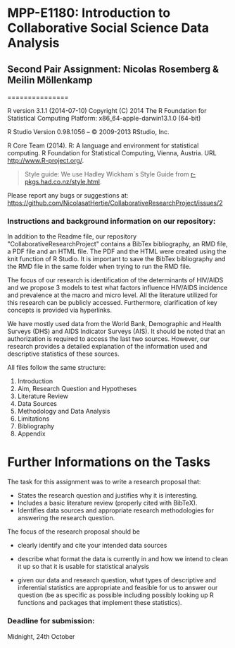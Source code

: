 # MPP-E1180: Introduction to Collaborative Social Science Data Analysis

## Second Pair Assignment: Nicolas Rosemberg & Meilin Möllenkamp

===============

R version 3.1.1 (2014-07-10)
Copyright (C) 2014 The R Foundation for Statistical Computing
Platform: x86_64-apple-darwin13.1.0 (64-bit)

R Studio Version 0.98.1056 – © 2009-2013 RStudio, Inc.

R Core Team (2014). R: A language and environment for
  statistical computing. R Foundation for Statistical
  Computing, Vienna, Austria. URL http://www.R-project.org/.
  
> Style guide: We use Hadley Wickham´s Style Guide from [r-pkgs.had.co.nz/style.html](http://r-pkgs.had.co.nz/style.html).

Please report any bugs or suggestions at: https://github.com/NicolasatHertie/CollaborativeResearchProject/issues/2

### Instructions and background information on our repository:

In addition to the Readme file, our repository "CollaborativeResearchProject" contains a BibTex bibliography, an RMD file, a PDF file and an HTML file. The PDF and the HTML were created using the knit function of R Studio. It is important to save the BibTex bibliography and the RMD file in the same folder when trying to run the RMD file.

The focus of our research is identification of the determinants of HIV/AIDS and we propose 3 models to test what factors influence HIV/AIDS incidence and prevalence at the macro and micro level. All the literature utilized for this research can be publicly accessed. Furthermore, clarification of key concepts is provided via hyperlinks. 

We have mostly used data from the World Bank, Demographic and Health Surveys (DHS) and AIDS Indicator Surveys (AIS). It should be noted that an authorization is required to access the last two sources. However, our research provides a detailed explanation of the information used and descriptive statistics of these sources. 

All files follow the same structure:

1. Introduction
2. Aim, Research Question and Hypotheses
3. Literature Review
4. Data Sources
5. Methodology and Data Analysis
6. Limitations
7. Bibliography
8. Appendix


# Further Informations on the Tasks

The task for this assignment was to write a research proposal that:

+ States the research question and justifies why it is interesting.
+ Includes a basic literature review (properly cited with BibTeX).
+ Identifies data sources and appropriate research methodologies 
for answering the research question.

The focus of the research proposal should be 

+ clearly identify and cite your intended data sources

+ describe what format the data is currently in and how we intend to clean it up so that it is usable for statistical analysis

+ given our data and research question, what types of descriptive and inferential statistics are appropriate and feasible for us to answer our question (be as specific as possible including possibly looking up R functions and packages that implement these statistics).

### Deadline for submission:
Midnight, 24th October



